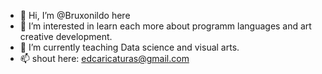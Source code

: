 - 👋 Hi, I’m @Bruxonildo here
- 👀 I’m interested in learn each more about programm languages and art creative development.
- 🌱 I’m currently teaching Data science and visual arts.
- 📫 shout here: edcaricaturas@gmail.com

<!---
Bruxonildo/Bruxonildo is a ✨ special ✨ repository because its `README.md` (this file) appears on your GitHub profile.
You can click the Preview link to take a look at your changes.
--->
